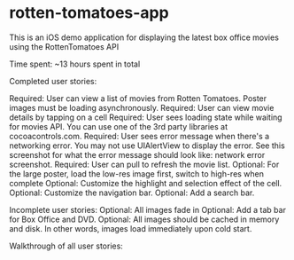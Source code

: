 rotten-tomatoes-app
===================

This is an iOS demo application for displaying the latest box office movies using the RottenTomatoes API

Time spent: ~13 hours spent in total

Completed user stories:

Required: User can view a list of movies from Rotten Tomatoes. Poster images must be loading asynchronously.
Required: User can view movie details by tapping on a cell
Required: User sees loading state while waiting for movies API. You can use one of the 3rd party libraries at cocoacontrols.com.
Required: User sees error message when there's a networking error. You may not use UIAlertView to display the error. See this screenshot for what the error message should look like: network error screenshot.
Required: User can pull to refresh the movie list.
Optional: For the large poster, load the low-res image first, switch to high-res when complete
Optional: Customize the highlight and selection effect of the cell.
Optional: Customize the navigation bar.
Optional: Add a search bar.

Incomplete user stories:
Optional: All images fade in
Optional: Add a tab bar for Box Office and DVD.
Optional: All images should be cached in memory and disk. In other words, images load immediately upon cold start.

Walkthrough of all user stories:
